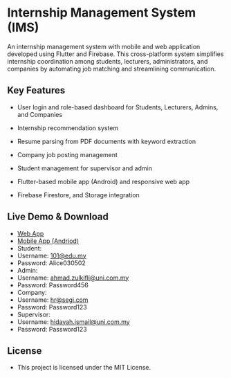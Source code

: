 # Internship Management System (IMS)

An internship management system with mobile and web application developed using Flutter and Firebase. This cross-platform system simplifies internship coordination among students, lecturers, administrators, and companies by automating job matching and streamlining communication.

## Key Features

- User login and role-based dashboard for Students, Lecturers, Admins, and Companies

- Internship recommendation system

- Resume parsing from PDF documents with keyword extraction

- Company job posting management

- Student management for supervisor and admin

- Flutter-based mobile app (Android) and responsive web app

- Firebase Firestore, and Storage integration

## Live Demo & Download

- [Web App](https://imsfyp2.web.app)
- [Mobile App (Andriod)](https://drive.google.com/drive/folders/1gi5WIj4pwNcuD_z1zpqhHHG8XWkmIhGu?usp=sharing)
- Student:
-   Username: 101@edu.my
-   Password: Alice030502
- Admin:
-   Username: ahmad.zulkifli@uni.com.my
-   Password: Password456
- Company:
-   Username: hr@segi.com
-   Password: Password123
- Supervisor:
-   Username: hidayah.ismail@uni.com.my
-   Password: Password123

## License

- This project is licensed under the MIT License.
